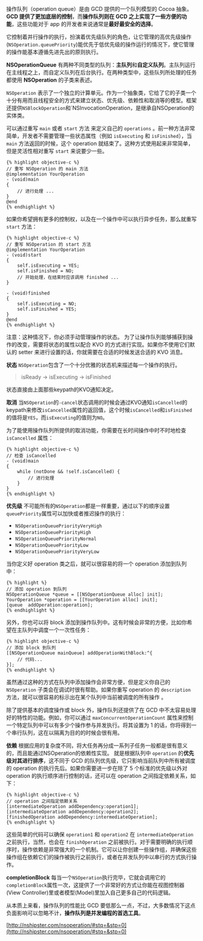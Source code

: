 操作队列（operation queue）是由 GCD 提供的一个队列模型的 Cocoa 抽象。**GCD 提供了更加底层的控制**，而**操作队列则在 GCD 之上实现了一些方便的功能**，这些功能对于 app 的开发者来说通常是**最好最安全的选择**。

它控制着并行操作的执行，扮演着优先级队列的角色，让它管理的高优先级操作(`NSOperation.queuePriority`)能优先于低优先级的操作运行的情况下，使它管理的操作能基本遵循先进先出的原则执行。

**NSOperationQueue** 有两种不同类型的队列：**主队列**和**自定义队列**。主队列运行在主线程之上，而自定义队列在后台执行。在两种类型中，这些队列所处理的任务都使用 **NSOperation** 的子类来表述。


`NSOperation`
表示了一个独立的计算单元。作为一个抽象类，它给了它的子类一个十分有用而且线程安全的方式来建立状态、优先级、依赖性和取消等的模型。框架还提供`NSBlockOperation`和`NSInvocationOperation，是继承自NSOperation的实体类。

可以通过重写 `main` 或者 `start` 方法 来定义自己的 `operations` 。前一种方法非常简单，开发者不需要管理一些状态属性（例如 `isExecuting` 和 `isFinished`），当 `main` 方法返回的时候，这个 operation 就结束了。这种方式使用起来非常简单，但是灵活性相对重写 `start` 来说要少一些。

    {% highlight objective-c %}
    // 重写 NSOperation 的 main 方法
    @implementation YourOperation
    - (void)main
    {
        // 进行处理 ...
    }
    @end
    {% endhighlight %}


如果你希望拥有更多的控制权，以及在一个操作中可以执行异步任务，那么就重写 `start` 方法：


    {% highlight objective-c %}
    // 重写 NSOperation 的 start 方法
    @implementation YourOperation
    - (void)start
    {
        self.isExecuting = YES;
        self.isFinished = NO;
        // 开始处理，在结束时应该调用 finished ...
    }

    - (void)finished
    {
        self.isExecuting = NO;
        self.isFinished = YES;
    }
    @end
    {% endhighlight %}

注意：这种情况下，你必须手动管理操作的状态。 为了让操作队列能够捕获到操作的改变，需要将状态的属性以配合 KVO 的方式进行实现。如果你不使用它们默认的 setter 来进行设置的话，你就需要在合适的时候发送合适的 KVO 消息。


**状态**
`NSOperation`包含了一个十分优雅的状态机来描述每一个操作的执行。
> isReady → isExecuting → isFinished

状态直接由上面那些keypath的KVO通知决定。

**取消**
当`NSOperation`的`-cancel`状态调用的时候会通过KVO通知`isCancelled`的keypath来修改`isCancelled`属性的返回值，这个时候`isCancelled`和`isFinished`的值将是`YES`，而`isExecuting`的值则为`NO`。

为了能使用操作队列所提供的取消功能，你需要在长时间操作中时不时地检查 `isCancelled` 属性：

    {% highlight objective-c %}
    // 检查 isCancelled
    - (void)main
    {
        while (notDone && !self.isCancelled) {
            // 进行处理
        }
    }
    {% endhighlight %}

**优先级**
不可能所有的`NSOperation`都是一样重要，通过以下的顺序设置`queuePriority`属性可以加快或者推迟操作的执行：

- `NSOperationQueuePriorityVeryHigh`
- `NSOperationQueuePriorityHigh`
- `NSOperationQueuePriorityNormal`
- `NSOperationQueuePriorityLow`
- `NSOperationQueuePriorityVeryLow`




当你定义好 operation 类之后，就可以很容易的将一个 operation 添加到队列中：

    {% highlight %}
    // 添加 operation 到队列
    NSOperationQueue *queue = [[NSOperationQueue alloc] init];
    YourOperation *operation = [[YourOperation alloc] init];
    [queue  addOperation:operation];
    {% endhighlight %}

另外，你也可以将 block 添加到操作队列中。这有时候会非常的方便，比如你希望在主队列中调度一个一次性任务：

    {% highlight objective-c %}
    // 添加 block 到队列
    [[NSOperationQueue mainQueue] addOperationWithBlock:^{
        // 代码...
    }];
    {% endhighlight %}

虽然通过这种的方式在队列中添加操作会非常方便，但是定义你自己的 `NSOperation` 子类会在调试时很有帮助。如果你重写 operation 的 `description` 方法，就可以很容易的标示出在某个队列中当前被调度的所有操作 。

除了提供基本的调度操作或 block 外，操作队列还提供了在 GCD 中不太容易处理好的特性的功能。例如，你可以通过 `maxConcurrentOperationCount` 属性来控制一个特定队列中可以有多少个操作参与并发执行。将其设置为 1 的话，你将得到一个串行队列，这在以隔离为目的的时候会很有用。


**依赖**
根据应用的复杂度不同，将大任务再分成一系列子任务一般都是很有意义的，而且能通过NSOperation的依赖性实现。
就是根据队列中 `operation` 的**优先级对其进行排序**，这不同于 GCD 的队列优先级，它只影响当前队列中所有被调度的 operation 的执行先后。如果你需要进一步在除了 5 个标准的优先级以外对 operation 的执行顺序进行控制的话，还可以在 operation 之间指定依赖关系，如下：

    {% highlight objective-c %}
    // operation 之间指定依赖关系
    [intermediateOperation addDependency:operation1];
    [intermediateOperation addDependency:operation2];
    [finishedOperation addDependency:intermediateOperation];
    {% endhighlight %}

这些简单的代码可以确保 `operation1` 和 `operation2` 在 `intermediateOperation` 之前执行，当然，也会在 `finishOperation` 之前被执行。对于需要明确的执行顺序时，操作依赖是非常强大的一个机制。它可以让你创建一些操作组，并确保这些操作组在依赖它们的操作被执行之前执行，或者在并发队列中以串行的方式执行操作。


**completionBlock**
每当一个`NSOperation`执行完毕，它就会调用它的`completionBlock`属性一次，这提供了一个非常好的方式让你能在视图控制器(View Controller)里或者模型(Model)里加入自己更多自己的代码逻辑。


从本质上来看，操作队列的性能比 GCD 要低那么一点，不过，大多数情况下这点负面影响可以忽略不计，**操作队列是并发编程的首选工具**。


[http://nshipster.com/nsoperation/#stq=&stp=0](http://nshipster.com/nsoperation/#stq=&stp=0)
